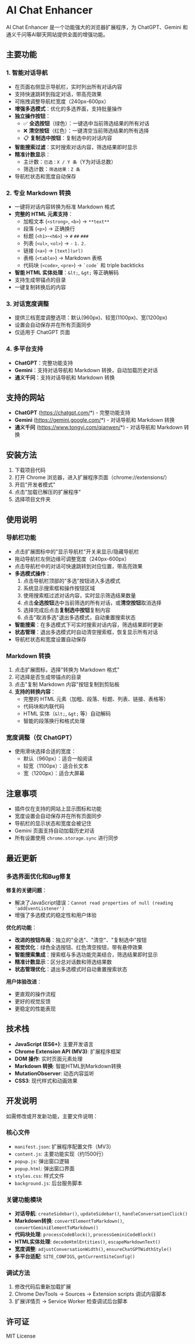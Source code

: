 # AI Chat Enhancer

AI Chat Enhancer 是一个功能强大的浏览器扩展程序，为 ChatGPT、Gemini 和通义千问等AI聊天网站提供全面的增强功能。

## 主要功能

### 1. 智能对话导航
- 在页面右侧显示导航栏，实时列出所有对话内容
- 支持快速跳转到指定对话，带高亮效果
- 可拖拽调整导航栏宽度（240px-600px）
- **增强多选模式**：优化的多选界面，支持批量操作
- **独立操作按钮**：
  - ✅ **全选按钮**（绿色）：一键选中当前筛选结果的所有对话
  - ❌ **清空按钮**（红色）：一键清空当前筛选结果的所有选择
  - 📋 **复制选中按钮**：复制选中的对话内容
- **智能搜索过滤**：实时搜索对话内容，筛选结果即时显示
- **精准计数显示**：
  - 主计数：`已选：X / Y 条`（Y为对话总数）
  - 筛选计数：`筛选结果：Z 条`
- 导航栏状态和宽度自动保存

### 2. 专业 Markdown 转换
- 一键将对话内容转换为标准 Markdown 格式
- **完整的 HTML 元素支持**：
  - 加粗文本 (`<strong>`, `<b>`) → `**text**`
  - 段落 (`<p>`) → 正确换行
  - 标题 (`<h1>`-`<h6>`) → `#` `##` `###`
  - 列表 (`<ul>`, `<ol>`) → `-` `1.` `2.`
  - 链接 (`<a>`) → `[text](url)`
  - 表格 (`<table>`) → Markdown 表格
  - 代码块 (`<code>`, `<pre>`) → `` `code` `` 和 triple backticks
- **智能 HTML 实体处理**：`&lt;`, `&gt;` 等正确解码
- 支持生成带锚点的目录
- 一键复制转换后的内容

### 3. 对话宽度调整
- 提供三档宽度调整选项：默认(960px)、较宽(1100px)、宽(1200px)
- 设置会自动保存并在所有页面同步
- 仅适用于 ChatGPT 页面

### 4. 多平台支持
- **ChatGPT**：完整功能支持
- **Gemini**：支持对话导航和 Markdown 转换，自动加载历史对话
- **通义千问**：支持对话导航和 Markdown 转换

## 支持的网站
- **ChatGPT** (https://chatgpt.com/*) - 完整功能支持
- **Gemini** (https://gemini.google.com/*) - 对话导航和 Markdown 转换
- **通义千问** (https://www.tongyi.com/qianwen/*) - 对话导航和 Markdown 转换

## 安装方法

1. 下载项目代码
2. 打开 Chrome 浏览器，进入扩展程序页面（chrome://extensions/）
3. 开启"开发者模式"
4. 点击"加载已解压的扩展程序"
5. 选择项目文件夹

## 使用说明

### 导航栏功能
- 点击扩展图标中的"显示导航栏"开关来显示/隐藏导航栏
- 拖动导航栏左侧边缘可调整宽度（240px-600px）
- 点击导航栏中的对话可快速跳转到对应位置，带高亮效果
- **多选模式操作**：
  1. 点击导航栏顶部的"多选"按钮进入多选模式
  2. 系统显示搜索框和操作按钮区域
  3. 使用搜索框过滤对话内容，实时显示筛选结果数量
  4. 点击**全选按钮**选中当前筛选的所有对话，或**清空按钮**取消选择
  5. 选择完成后点击**复制选中按钮**复制内容
  6. 点击"取消多选"退出多选模式，自动重置搜索状态
- **智能搜索**：在多选模式下可实时搜索对话内容，筛选结果即时更新
- **状态管理**：退出多选模式时自动清空搜索框，恢复显示所有对话
- 导航栏状态和宽度设置自动保存

### Markdown 转换
1. 点击扩展图标，选择"转换为 Markdown 格式"
2. 可选择是否生成带锚点的目录
3. 点击"复制 Markdown 内容"按钮复制到剪贴板
4. **支持的转换内容**：
   - 完整的 HTML 元素（加粗、段落、标题、列表、链接、表格等）
   - 代码块和内联代码
   - HTML 实体（`&lt;`, `&gt;` 等）自动解码
   - 智能的段落换行和格式处理

### 宽度调整（仅 ChatGPT）
- 使用滑块选择合适的宽度：
  - 默认（960px）：适合一般阅读
  - 较宽（1100px）：适合长文本
  - 宽（1200px）：适合大屏幕

## 注意事项
- 插件仅在支持的网站上显示图标和功能
- 宽度设置会自动保存并在所有页面同步
- 导航栏的显示状态和宽度会被记住
- Gemini 页面支持自动加载历史对话
- 所有设置使用 `chrome.storage.sync` 进行同步

## 最近更新

### 多选界面优化和Bug修复
**修复的关键问题**：
- 解决了JavaScript错误：`Cannot read properties of null (reading 'addEventListener')`
- 增强了多选模式的稳定性和用户体验

**优化的功能**：
- **改进的按钮布局**：独立的"全选"、"清空"、"复制选中"按钮
- **视觉优化**：绿色全选按钮、红色清空按钮，带有悬停效果
- **智能搜索集成**：搜索框与多选功能完美结合，筛选结果即时显示
- **精准计数显示**：区分总对话数和筛选结果数
- **状态管理优化**：退出多选模式时自动重置搜索状态

**用户体验改进**：
- 更直观的操作流程
- 更好的视觉反馈
- 更稳定的性能表现

## 技术栈
- **JavaScript (ES6+)**: 主要开发语言
- **Chrome Extension API (MV3)**: 扩展程序框架
- **DOM 操作**: 实时页面元素处理
- **Markdown 转换**: 智能HTML到Markdown转换
- **MutationObserver**: 动态内容监听
- **CSS3**: 现代样式和动画效果

## 开发说明
如需修改或开发新功能，主要文件说明：

### 核心文件
- `manifest.json`: 扩展程序配置文件（MV3）
- `content.js`: 主要功能实现（约1500行）
- `popup.js`: 弹出窗口逻辑
- `popup.html`: 弹出窗口界面
- `styles.css`: 样式文件
- `background.js`: 后台服务脚本

### 关键功能模块
- **对话导航**: `createSidebar()`, `updateSidebar()`, `handleConversationClick()`
- **Markdown转换**: `convertElementToMarkdown()`, `convertGeminiElementToMarkdown()`
- **代码块处理**: `processCodeBlock()`, `processGeminiCodeBlock()`
- **HTML实体处理**: `decodeHtmlEntities()`, `escapeMarkdownText()`
- **宽度调整**: `adjustConversationWidth()`, `ensureChatGPTWidthStyle()`
- **多平台适配**: `SITE_CONFIGS`, `getCurrentSiteConfig()`

### 调试方法
1. 修改代码后重新加载扩展
2. Chrome DevTools → Sources → Extension scripts 调试内容脚本
3. 扩展详情页 → Service Worker 检查调试后台脚本

## 许可证
MIT License 